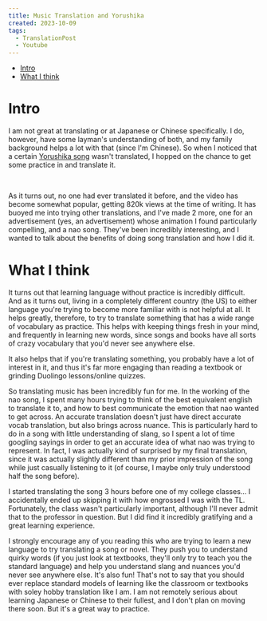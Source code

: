 ```yaml
---
title: Music Translation and Yorushika
created: 2023-10-09
tags: 
  - TranslationPost
  - Youtube
---
```

- [Intro](#intro)
- [What I think](#what-i-think)

# Intro
I am not great at translating or at Japanese or Chinese specifically. I do, however, have some layman's understanding of both, and my family background helps a lot with that (since I'm Chinese). So when I noticed that a certain [Yorushika song](https://www.youtube.com/watch?v=J6eih31MaQ8) wasn't translated, I hopped on the chance to get some practice in and translate it.

<script>
  import { YouTube, Spotify, SoundCloud } from 'sveltekit-embed'
</script>

<YouTube youTubeId="J6eih31MaQ8" />

<br />

As it turns out, no one had ever translated it before, and the video has become somewhat popular, getting 820k views at the time of writing. It has buoyed me into trying other translations, and I've made 2 more, one for an advertisement (yes, an advertisement) whose animation I found particularly compelling, and a nao song. They've been incredibly interesting, and I wanted to talk about the benefits of doing song translation and how I did it.

# What I think
It turns out that learning language without practice is incredibly difficult. And as it turns out, living in a completely different country (the US) to either language you're trying to become more familiar with is not helpful at all. It helps greatly, therefore, to try to translate something that has a wide range of vocabulary as practice. This helps with keeping things fresh in your mind, and frequently in learning new words, since songs and books have all sorts of crazy vocabulary that you'd never see anywhere else. 

It also helps that if you're translating something, you probably have a lot of interest in it, and thus it's far more engaging than reading a textbook or grinding Duolingo lessons/online quizzes. 

So translating music has been incredibly fun for me. In the working of the nao song, I spent many hours trying to think of the best equivalent english to translate it to, and how to best communicate the emotion that nao wanted to get across. An accurate translation doesn't just have direct accurate vocab translation, but also brings across nuance. This is particularly hard to do in a song with little understanding of slang, so I spent a lot of time googling sayings in order to get an accurate idea of what nao was trying to represent. In fact, I was actually kind of surprised by my final translation, since it was actually slightly different than my prior impression of the song while just casually listening to it (of course, I maybe only truly understood half the song before). 

I started translating the song 3 hours before one of my college classes... I accidentally ended up skipping it with how engrossed I was with the TL. Fortunately, the class wasn't particularly important, although I'll never admit that to the professor in question. But I did find it incredibly gratifying and a great learning experience. 

I strongly encourage any of you reading this who are trying to learn a new language to try translating a song or novel. They push you to understand quirky words (if you just look at textbooks, they'll only try to teach you the standard language) and help you understand slang and nuances you'd never see anywhere else. It's also fun! That's not to say that you should ever replace standard models of learning like the classroom or textbooks with soley hobby translation like I am. I am not remotely serious about learning Japanese or Chinese to their fullest, and I don't plan on moving there soon. But it's a great way to practice.